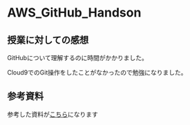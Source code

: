 # AWS_GitHub_Handson

## 授業に対しての感想
GitHubについて理解するのに時間がかかりました。

Cloud9でのGit操作をしたことがなかったので勉強になりました。
## 参考資料
参考した資料が[こちら](https://gist.github.com/mignonstyle/083c9e1651d7734f84c99b8cf49d57fa)になります
